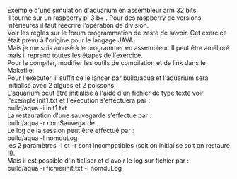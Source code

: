 Exemple d'une simulation d'aquarium en assembleur arm 32 bits.<br>
Il tourne sur un raspberry pi 3 b+ . Pour des raspberry de versions inférieures il faut réecrire l'opération de division. <br> 
Voir les régles sur le forum programmation de zeste de savoir. Cet exercice était prévu à l'origine pour le langage JAVA <br>
Mais je me suis amusé à le programmer en assembleur. Il peut être amélioré mais il reprend toutes les étapes de l'exercice.<br>
Pour le compiler, modifier les outils de compilation et de link dans le Makefile.<br>
Pour l'exécuter, il suffit de le lancer par build/aqua et l'aquarium sera initialisé avec 2 algues et 2 poissons.<br>
L'aquarium peut être initialisé à l'aide d'un fichier de type texte voir l'exemple init1.txt et l'execution s'effectuera par : <br>
build/aqua -i init1.txt <br>
La restauration d'une sauvegarde s'effectue par : <br>
build/aqua -r nomSauvegarde <br>
Le log de la session peut être effectué par : <br>
build/aqua -l nomduLog  <br>
les 2 paramètres -i et -r sont incompatibles (soit on initialise soit on restaure !!). <br>
Mais il est possible d'initialiser et d'avoir le log sur fichier par : <br>
build/aqua -i fichierinit.txt  -l nomduLog <br>
